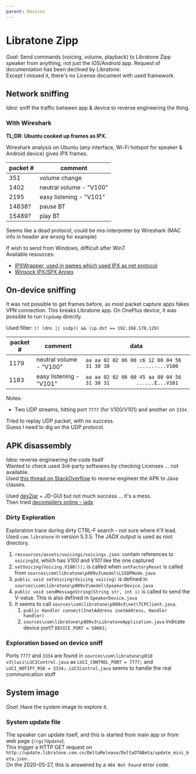 ```yaml
---
parent: Devices
---
```


# Libratone Zipp

*Goal*: Send commands (voicing, volume, playback) to Libratone Zipp speaker from anything, not just the iOS/Android app. Request of documentation has been declined by Libratone.  
Except I missed it, there's no License document with used framework.

## Network sniffing

*Idea*: sniff the traffic between app & device to reverse engineering the thing.  

### With Wireshark

**TL;DR: Ubuntu cooked up frames as IPX.**

Wireshark analysis on Ubuntu (*any* interface, Wi-Fi hotspot for speaker & Android device) gives IPX frames.

packet # | comment
-|-
351 | volume change
1402 | neutral volume - "V100"
2195 | easy listening - "V101"
14838? | pause BT
15489? | play BT

Seems like a dead protocol, could be mis-interpreter by Wireshark (MAC info in header are wrong for example)  

If wish to send from Windows, difficult after Win7.  
Available resources:

* [IPXWrapper, used in games which used IPX as net protocol](https://github.com/solemnwarning/ipxwrapper)
* [Winsock IPX/SPX Annex](https://docs.microsoft.com/en-us/windows/win32/winsock/winsock-ipx-spx-annex?redirectedfrom=MSDN)

## On-device sniffing

It was not possible to get frames before, as most packet capture apps fakes VPN connection. This breaks Libratone app. On OnePlus device, it was possible to run `tcpdump` directly.

Used filter: `(! (dns || ssdp)) && (ip.dst == 192.168.178.129)`

packet # | comment | data
-|-|-
1179 | neutral volume - "V100" | `aa aa 02 02 06 00 c6 12 00 04 56 31 30 30         ..........V100`
1183 | easy listening - "V101" | `aa aa 02 02 06 00 45 aa 00 04 56 31 30 31         ......E...V101`

Notes:

* Two UDP streams, hitting port `7777` (for V100/V101) and another on `3334`.

Tried to replay UDP packet, with no success.  
Guess I need to dig on the UDP protocol.

## APK disassembly

*Idea*: reverse engineering the code itself  
Wanted to check used 3rd-party softwares by checking Licenses ... not available.  
Used [this thread on StackOverflow](https://stackoverflow.com/questions/12732882/reverse-engineering-from-an-apk-file-to-a-project) to reverse engineer the APK to Java classes.  

Used [dex2jar](https://github.com/pxb1988/dex2jar/releases/tag/2.0) + JD-GUI but not much success ... it's a mess.  
Then tried [decompilers online - jadx](http://www.javadecompilers.com/apk)

### Dirty Exploration

Exploration trace during dirty CTRL-F search - not sure where it'll lead.  
Used `com.libratone` in version 5.3.5. The JADX output is used as root directory.

1. `ressources/assets/voicings/voicings.json`: contain references to `voicingId`, which has *V100* and *V101* like the one captured
1. `setVoicing(Voicing.V100());` is called when `setFactoryReset` is called from `sources\com\libratone\p009v3\model\LSSDPNode.java`
1. `public void setVoicing(Voicing voicing)` is defined in `sources\com\libratone\p009v3\model\SpeakerDevice.java`
1. `public void sendMessageString(String str, int i)` is called to send the V-value. This is also defined in `SpeakerDevice.java`
1. It seems to call `sources\com\libratone\p009v3\net\TCPClient.java`.
    1. `public Handler connect(InetAddress inetAddress, Handler handler)`
    1. `sources\com\libratone\p009v3\LibratoneApplication.java` indicate device port? `DEVICE_PORT = 50001;`

### Exploration based on device sniff

Ports `7777` and `3334` are found in `sources\com\libratone\p010 v3\luci\LUCIControl.java` as `LUCI_CONTROL_PORT = 7777;` and `LUCI_NOTIFY_RSK = 3334;`.
`LUCIControl.java` seems to handle the real communication stuff

## System image

*Goal*: Have the system image to explore it.

### System update file

The speaker can update itself, and this is started from main app or from web page (`/cgi?Update`).  
This trigger a HTTP GET request on `http://update.libratone.com.cn/DeltaRelease/DeltaOTABeta/update_mini_beta.json`.  
On the 2020-05-27, this is answered by a `404 Not Found` error code.

